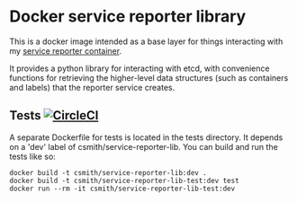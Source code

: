 # Docker service reporter library 

This is a docker image intended as a base layer for things interacting with my
[service reporter container](https://github.com/csmith/docker-service-reporter).

It provides a python library for interacting with etcd, with convenience
functions for retrieving the higher-level data structures (such as containers
and labels) that the reporter service creates.

## Tests [![CircleCI](https://circleci.com/gh/csmith/docker-service-reporter-lib.svg?style=svg)](https://circleci.com/gh/csmith/docker-service-reporter-lib)

A separate Dockerfile for tests is located in the tests directory. It depends
on a 'dev' label of csmith/service-reporter-lib. You can build and run the
tests like so:

```
docker build -t csmith/service-reporter-lib:dev .
docker build -t csmith/service-reporter-lib-test:dev test
docker run --rm -it csmith/service-reporter-lib-test:dev
```

